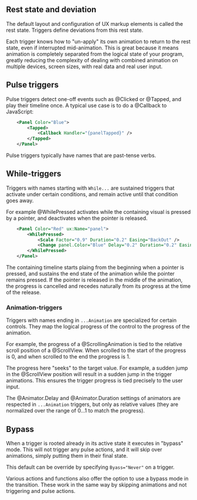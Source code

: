 ## Rest state and deviation

The default layout and configuration of UX markup elements is called the rest state. Triggers define deviations from this rest state.

Each trigger knows how to "un-apply" its own animation to return to the rest state, even if interrupted mid-animation. This is great because
it means animation is completely separated from the logical state of your program, greatly reducing the complexity of dealing with combined
animation on multiple devices, screen sizes, with real data and real user input.


## Pulse triggers

Pulse triggers detect one-off events such as @Clicked or @Tapped, and play their timeline once. A typical
use case is to do a @Callback to JavaScript:
```xml
	<Panel Color="Blue">
		<Tapped>
			<Callback Handler="{panelTapped}" />
		</Tapped>
	</Panel>
```
Pulse triggers typically have names that are past-tense verbs.

## While-triggers

Triggers with names starting with `While...` are sustained triggers that activate under certain conditions, and remain active until that
condition goes away.

For example @WhilePressed activates while the containing visual is pressed by a pointer, and deactivates when the pointer is released.
```xml
	<Panel Color="Red" ux:Name="panel">
		<WhilePressed>
			<Scale Factor="0.9" Duration="0.2" Easing="BackOut" />
			<Change panel.Color="Blue" Delay="0.2" Duration="0.2" Easing="CubicOut" />
		</WhilePressed>
	</Panel>
```
The containing timeline starts plaing from the beginning when a pointer is pressed, and sustains the end state of the animation while the
pointer remains pressed. If the pointer is released in the middle of the animation, the progress is cancelled and recedes naturally from
its progress at the time of the release.

### Animation-triggers

Triggers with names ending in `...Animation` are specialized for certain controls. They map the logical progress of the control to the progress of the animation.

For example, the progress of a @ScrollingAnimation is tied to the relative scroll position of a @ScrollView. When scrolled to the start of the progress is 0, and when scrolled to the end the progress is 1.

The progress here "seeks" to the target value. For example, a sudden jump in the @ScrollView position will result in a sudden jump in the trigger animations. This ensures the trigger progress is tied precisely to the user input.

The @Animator.Delay and @Animator.Duration settings of animators are respected in `...Animation` triggers, but only as relative values (they are normalized over the range of 0...1 to match the progress).

## Bypass

When a trigger is rooted already in its active state it executes in "bypass" mode. This will not trigger any pulse actions, and it will skip over animations, simply putting them in their final state.

This default can be override by specifying `Byass="Never"` on a trigger.

Various actions and functions also offer the option to use a bypass mode in the transition. These work in the same way by skipping animations and not triggering and pulse actions.
